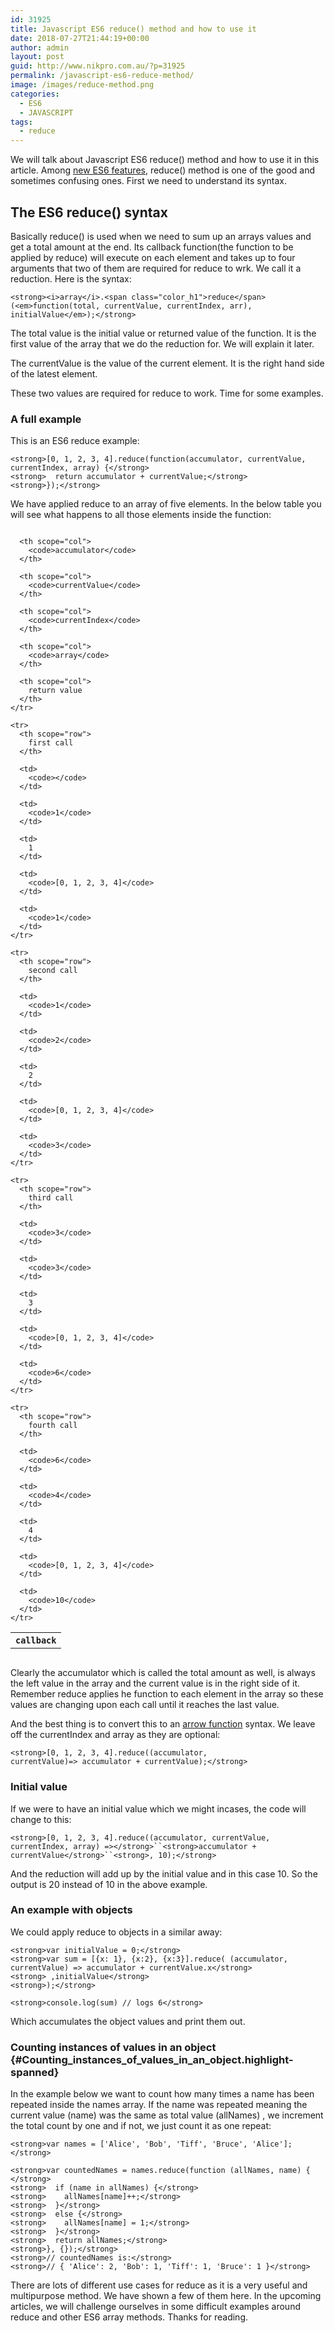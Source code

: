 ```yaml
---
id: 31925
title: Javascript ES6 reduce() method and how to use it
date: 2018-07-27T21:44:19+00:00
author: admin
layout: post
guid: http://www.nikpro.com.au/?p=31925
permalink: /javascript-es6-reduce-method/
image: /images/reduce-method.png
categories:
  - ES6
  - JAVASCRIPT
tags:
  - reduce
---
```

We will talk about Javascript ES6 reduce() method and how to use it in this article. Among [new ES6 features](http://www.nikpro.com.au/javascript-es6-maps-with-examples/), reduce() method is one of the good and sometimes confusing ones. First we need to understand its syntax.

## The ES6 reduce() syntax

Basically reduce() is used when we need to sum up an arrays values and get a total amount at the end. Its callback function(the function to be applied by reduce) will execute on each element and takes up to four arguments that two of them are required for reduce to wrk. We call it a reduction. Here is the syntax:

`<strong><i>array</i>.<span class="color_h1">reduce</span>(<em>function(total, currentValue, currentIndex, arr), initialValue</em>);</strong>`

The total value is the initial value or returned value of the function. It is the first value of the array that we do the reduction for. We will explain it later.

The currentValue is the value of the current element. It is the right hand side of the latest element.

These two values are required for reduce to work. Time for some examples.

### A full example

This is an ES6 reduce example:

`<strong>[0, 1, 2, 3, 4].reduce(function(accumulator, currentValue, currentIndex, array) {</strong>`  
`<strong>  return accumulator + currentValue;</strong>`  
`<strong>});</strong>`

We have applied reduce to an array of five elements. In the below table you will see what happens to all those elements inside the function:

<div style="overflow-x: auto;">
  <table>
    <tr>
      <th scope="col">
        <code>callback</code>
      </th>
      
      <th scope="col">
        <code>accumulator</code>
      </th>
      
      <th scope="col">
        <code>currentValue</code>
      </th>
      
      <th scope="col">
        <code>currentIndex</code>
      </th>
      
      <th scope="col">
        <code>array</code>
      </th>
      
      <th scope="col">
        return value
      </th>
    </tr>
    
    <tr>
      <th scope="row">
        first call
      </th>
      
      <td>
        <code></code>
      </td>
      
      <td>
        <code>1</code>
      </td>
      
      <td>
        1
      </td>
      
      <td>
        <code>[0, 1, 2, 3, 4]</code>
      </td>
      
      <td>
        <code>1</code>
      </td>
    </tr>
    
    <tr>
      <th scope="row">
        second call
      </th>
      
      <td>
        <code>1</code>
      </td>
      
      <td>
        <code>2</code>
      </td>
      
      <td>
        2
      </td>
      
      <td>
        <code>[0, 1, 2, 3, 4]</code>
      </td>
      
      <td>
        <code>3</code>
      </td>
    </tr>
    
    <tr>
      <th scope="row">
        third call
      </th>
      
      <td>
        <code>3</code>
      </td>
      
      <td>
        <code>3</code>
      </td>
      
      <td>
        3
      </td>
      
      <td>
        <code>[0, 1, 2, 3, 4]</code>
      </td>
      
      <td>
        <code>6</code>
      </td>
    </tr>
    
    <tr>
      <th scope="row">
        fourth call
      </th>
      
      <td>
        <code>6</code>
      </td>
      
      <td>
        <code>4</code>
      </td>
      
      <td>
        4
      </td>
      
      <td>
        <code>[0, 1, 2, 3, 4]</code>
      </td>
      
      <td>
        <code>10</code>
      </td>
    </tr>
  </table>
</div>

Clearly the accumulator which is called the total amount as well, is always the left value in the array and the current value is in the right side of it. Remember reduce applies he function to each element in the array so these values are changing upon each call until it reaches the last value.

And the best thing is to convert this to an [arrow function](http://www.nikpro.com.au/all-you-need-to-know-about-arrow-functions-in-javascript/) syntax. We leave off the currentIndex and array as they are optional:

`<strong>[0, 1, 2, 3, 4].reduce((accumulator, currentValue)=> accumulator + currentValue);</strong>`

### Initial value

If we were to have an initial value which we might incases, the code will change to this:

`<strong>[0, 1, 2, 3, 4].reduce((accumulator, currentValue, currentIndex, array) =></strong>``<strong>accumulator + currentValue</strong>``<strong>, 10);</strong>`

And the reduction will add up by the initial value and in this case 10. So the output is 20 instead of 10 in the above example.

### An example with objects

We could apply reduce to objects in a similar away:

`<strong>var initialValue = 0;</strong>`  
`<strong>var sum = [{x: 1}, {x:2}, {x:3}].reduce( (accumulator, currentValue) => accumulator + currentValue.x</strong>`  
`<strong> ,initialValue</strong>`  
`<strong>);</strong>`

`<strong>console.log(sum) // logs 6</strong>`

Which accumulates the object values and print them out.

### <span class="highlight-span">Counting instances of values in an object</span> {#Counting_instances_of_values_in_an_object.highlight-spanned}

In the example below we want to count how many times a name has been repeated inside the names array. If the name was repeated meaning the current value (name) was the same as total value (allNames) , we increment the total count by one and if not, we just count it as one repeat:

`<strong>var names = ['Alice', 'Bob', 'Tiff', 'Bruce', 'Alice'];</strong>`

`<strong>var countedNames = names.reduce(function (allNames, name) { </strong>`  
`<strong>  if (name in allNames) {</strong>`  
`<strong>    allNames[name]++;</strong>`  
`<strong>  }</strong>`  
`<strong>  else {</strong>`  
`<strong>    allNames[name] = 1;</strong>`  
`<strong>  }</strong>`  
`<strong>  return allNames;</strong>`  
`<strong>}, {});</strong>`  
`<strong>// countedNames is:</strong>`  
`<strong>// { 'Alice': 2, 'Bob': 1, 'Tiff': 1, 'Bruce': 1 }</strong>`

There are lots of different use cases for reduce as it is a very useful and multipurpose method. We have shown a few of them here. In the upcoming articles, we will challenge ourselves in some difficult examples around reduce and other ES6 array methods. Thanks for reading.
